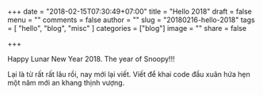 +++
date = "2018-02-15T07:30:49+07:00"
title = "Hello 2018"
draft = false
menu = ""
comments = false
author = ""
slug = "20180216-hello-2018"
tags = [
  "hello", "blog", "misc"
]
categories = ["blog"]
image = ""
share = false

+++

Happy Lunar New Year 2018. The year of Snoopy!!!

Lại là từ rất rất lâu rồi, nay mới lại viết. Viết để khai code đầu xuân hứa hẹn một năm mới an khang thịnh vượng.

<!--more-->